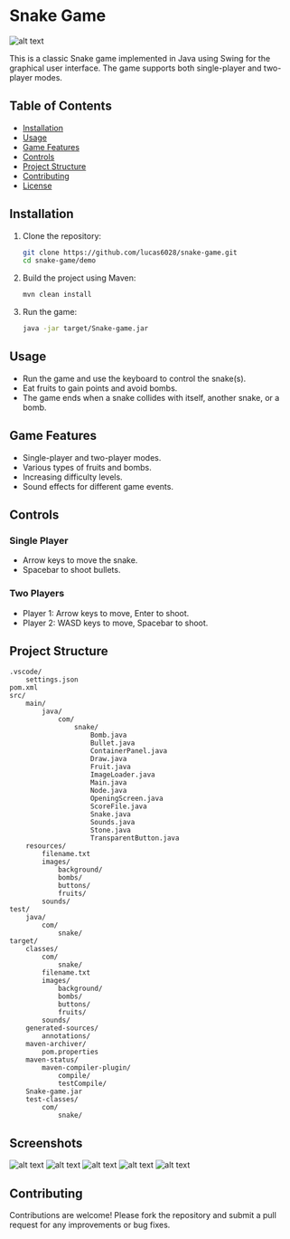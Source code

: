 # Snake Game

![alt text](https://github.com/lucas6028/snake-game/blob/main/src/main/resources/images/readme/2p.png)

This is a classic Snake game implemented in Java using Swing for the graphical user interface. The game supports both single-player and two-player modes.

## Table of Contents

- [Installation](#installation)
- [Usage](#usage)
- [Game Features](#game-features)
- [Controls](#controls)
- [Project Structure](#project-structure)
- [Contributing](#contributing)
- [License](#license)

## Installation

1. Clone the repository:

   ```sh
   git clone https://github.com/lucas6028/snake-game.git
   cd snake-game/demo
   ```

2. Build the project using Maven:

   ```sh
   mvn clean install
   ```

3. Run the game:
   ```sh
   java -jar target/Snake-game.jar
   ```

## Usage

- Run the game and use the keyboard to control the snake(s).
- Eat fruits to gain points and avoid bombs.
- The game ends when a snake collides with itself, another snake, or a bomb.

## Game Features

- Single-player and two-player modes.
- Various types of fruits and bombs.
- Increasing difficulty levels.
- Sound effects for different game events.

## Controls

### Single Player

- Arrow keys to move the snake.
- Spacebar to shoot bullets.

### Two Players

- Player 1: Arrow keys to move, Enter to shoot.
- Player 2: WASD keys to move, Spacebar to shoot.

## Project Structure

```
.vscode/
    settings.json
pom.xml
src/
    main/
        java/
            com/
                snake/
                    Bomb.java
                    Bullet.java
                    ContainerPanel.java
                    Draw.java
                    Fruit.java
                    ImageLoader.java
                    Main.java
                    Node.java
                    OpeningScreen.java
                    ScoreFile.java
                    Snake.java
                    Sounds.java
                    Stone.java
                    TransparentButton.java
    resources/
        filename.txt
        images/
            background/
            bombs/
            buttons/
            fruits/
        sounds/
test/
    java/
        com/
            snake/
target/
    classes/
        com/
            snake/
        filename.txt
        images/
            background/
            bombs/
            buttons/
            fruits/
        sounds/
    generated-sources/
        annotations/
    maven-archiver/
        pom.properties
    maven-status/
        maven-compiler-plugin/
            compile/
            testCompile/
    Snake-game.jar
    test-classes/
        com/
            snake/
```

## Screenshots

![alt text](https://github.com/lucas6028/snake-game/blob/main/src/main/resources/images/readme/p1p2.png)
![alt text](https://github.com/lucas6028/snake-game/blob/main/src/main/resources/images/readme/1.png)
![alt text](https://github.com/lucas6028/snake-game/blob/main/src/main/resources/images/readme/2.png)
![alt text](https://github.com/lucas6028/snake-game/blob/main/src/main/resources/images/readme/3.png)
![alt text](https://github.com/lucas6028/snake-game/blob/main/src/main/resources/images/readme/4.png)

## Contributing

Contributions are welcome! Please fork the repository and submit a pull request for any improvements or bug fixes.
